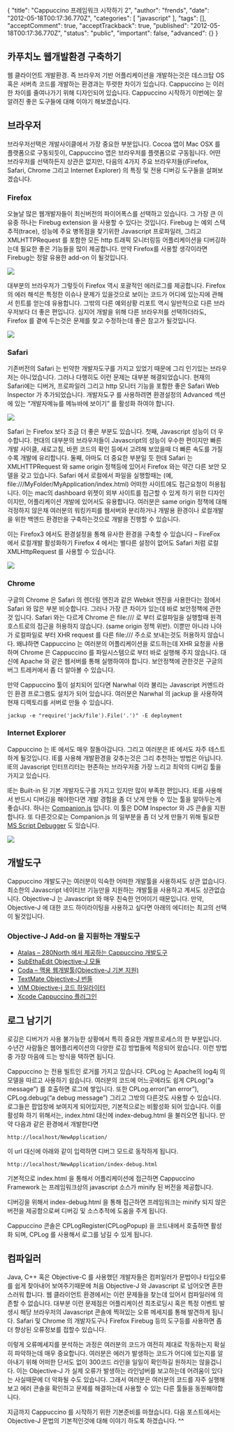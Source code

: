 {
    "title": "Cappuccino 프레임워크 시작하기 2",
    "author": "frends",
    "date": "2012-05-18T00:17:36.770Z",
    "categories": [
        "javascript"
    ],
    "tags": [],
    "acceptComment": true,
    "acceptTrackback": true,
    "published": "2012-05-18T00:17:36.770Z",
    "status": "public",
    "important": false,
    "advanced": {}
}

## 카푸치노 웹개발환경 구축하기
웹 클라이언트 개발환경. 즉 브라우저 기반 어플리케이션을 개발하는것은 데스크탑 OS 혹은 서버측 코드를 개발하는 환경과는 뚜렷한 차이가 있습니다.
Cappuccino 는 이러한 차이를 줄여나가기 위해 디자인되어 있습니다.
Cappuccino 시작하기 이번에는 잘알려진 좋은 도구들에 대해 이야기 해보겠습니다.

## 브라우저
브라우저선택은 개발사이클에서 가장 중요한 부분입니다. Cocoa 앱이 Mac OSX 를 플랫폼으로 구동되듯이, Cappuccino 앱은 브라우저를 플랫폼으로 구동됩니다.
어떤 브라우저를 선택하든지 상관은 없지만, 다음의 4가지 주요 브라우저들((Firefox, Safari, Chrome 그리고 Internet Explorer) 의 특징 및 전용 디버깅 도구들을 살펴보겠습니다.

### Firefox
오늘날 많은 웹개발자들이 최신버전의 파이어폭스를 선택하고 있습니다.
그 가장 큰 이유중 하나는 Firebug extension 을 사용할 수 있다는 것입니다.
Firebug 는 예외 스텍 추적(trace), 성능에 주요 병목점을 찾기위한 Javascript 프로파일러, 그리고 XMLHTTPRequest 를 포함한 모든 http 트래픽 모니터링등 어플리케이션을 디버깅하는데 필요한 좋은 기능들을 많이 제공합니다.
만약 Firefox를 사용할 생각이라면 Firebug는 정말 유용한 add-on 이 될것입니다.

![](./@img/Ff_error.png)

대부분의 브라우저가 그렇듯이 Firefox 역시 포괄적인 에러로그를 제공합니다.
Firefox 의 에러 해석은 특정한 이슈나 문제가 있을것으로 보이는 코드가 어디에 있는지에 관해서 힌트를 얻는데 유용합니다. 그밖의 다른 예외상황 리포트 역시 일반적으로 다른 브라우저보다 더 좋은 편입니다.
심지어 개발을 위해 다른 브라우저를 선택하더라도, Firefox 를 곁에 두는것은 문제를 찾고 수정하는데 좋은 참고가 될것입니다.

![](./@img/Ff_net.png)

### Safari
기존버전의 Safari 는 빈약한 개발자도구를 가지고 있었기 때문에 그리 인기있는 브라우저는 아니었습니다.
그러나 다행히도 이런 문제는 대부분 해결되었습니다. 현재의 Safari에는 디버거, 프로파일러 그리고 http 모니터 기능을 포함한 좋은 Safari Web Inspector 가 추가되었습니다.
개발자도구 를 사용하려면 환경설정의 Advanced 섹션에 있는 “개발자메뉴를 메뉴바에 보이기” 를 활성화 하여야 합니다.

![](./@img/Sf_develop1.png)

Safari 는 Firefox 보다 조금 더 좋은 부분도 있습니다.
첫째, Javascript 성능이 더 우수합니다. 현대의 대부분의 브라우저들이 Javascript의 성능이 우수한 편이지만 빠른 개발 사이클, 새로고침, 바뀐 코드의 확인 등에서 고려해 보았을때 더 빠른 속도를 가질 수록 개발에 유리합니다.
둘째, 아마도 더 중요한 부분일 듯 한데 Safari 는 XMLHTTPRequest 와 same origin 정책등에 있어서 Firefox 와는 약간 다른 보안 모델을 갖고 있습니다.
Safari 에서 로컬에서 파일을 실행할때는 (예, file:///MyFolder/MyApplication/index.html) 어떠한 사이트에도 접근요청이 허용됩니다. 이는 mac의 dashboard 위젯이 외부 사이트를 접근할 수 있게 하기 위한 디자인이지만, 어플리케이션 개발에 있어서도 유용합니다.
여러분은 same origin 정책에 대해 걱정하지 않은채 여러분의 워킹카피를 웹서버와 분리하거나 개발용 환경이나 로컬개발을 위한 백엔드 환경만을 구축하는것으로 개발을 진행할 수 있습니다.

이는 Firefox3 에서도 환경설정을 통해 유사한 환경을 구축할 수 있습니다 – FireFox 에서 로컬개발 활성화하기
Firefox 4 에서는 별다른 설정이 없어도 Safari 처럼 로컬 XMLHttpRequest 를 사용할 수 있습니다.

![](./@img/Sf_inspector.png)

### Chrome
구글의 Chrome 은 Safari 의 렌더링 엔진과 같은 Webkit 엔진을 사용한다는 점에서 Safari 와 많은 부분 비슷합니다.
그러나 가장 큰 차이가 있는데 바로 보안정책에 관한 것 입니다.
Safari 와는 다르게 Chrome 은 file:/// 로 부터 로컬파일을 실행할때 원격 호스트로의 접근을 허용하지 않습니다. (same origin 정책 위반).
이뿐만 아니라 나아가 로컬파일로 부터 XHR request 를 다른 file:/// 주소로 보내는것도 허용하지 않습니다. 왜냐하면 Cappuccino 는 여러분의 어플리케이션을 로드하는데 XHR 요청을 사용하며 Chrome 은 Cappuccino 를 파일시스템으로 부터 바로 실행해 주지 않습니다. 대신에 Apache 와 같은 웹서버를 통해 실행하여야 합니다. 보안정책에 관한것은 구글의 버그 트레커에서 좀 더 알아볼 수 있습니다.

만약 Cappuccino 툴이 설치되어 있다면 Narwhal 이라 불리는 Javascript 커멘드라인 환경 프로그램도 설치가 되어 있습니다. 여러분은 Narwhal 의 jackup 을 사용하여 현재 디렉토리를 서버로 만들 수 있습니다.

```
jackup -e "require('jack/file').File('.')" -E deployment
```

### Internet Explorer
Cappuccino 는 IE 에서도 매우 잘돌아갑니다.
그리고 여러분은 IE 에서도 자주 테스트 하게 될것입니다. IE를 사용해 개발환경을 갖추는것은 그리 추천하는 방법은 아닙니다.
IE의 Javascript 인터프리터는 현존하는 브라우저중 가장 느리고 최악의 디버깅 툴을 가지고 있습니다.

IE는 Built-in 된 기본 개발자도구를 가지고 있지만 많이 부족한 편입니다.
IE를 사용해서 반드시 디버깅을 해야한다면 개발 경험을 좀 더 낫게 만들 수 있는 툴을 알아두는게 좋습니다.
하나는 [Companion.js](http://www.my-debugbar.com/wiki/CompanionJS/HomePage) 입니다. 이 툴은 DOM Inspector 와 JS 콘솔을 지원합니다.
또 다른것으로는 Companion.js 의 일부분을 좀 더 낫게 만들기 위해 필요한 [MS Script Debugger](http://www.microsoft.com/downloads/en/details.aspx?familyid=2f465be0-94fd-4569-b3c4-dffdf19ccd99&displaylang=en) 도 있습니다.

![](./@img/Ie_companion.gif)

## 개발도구
Cappuccino 개발도구는 여러분이 익숙한 어떠한 개발툴을 사용하셔도 상관 없습니다.
최소한의 Javascript 네이티브 기능만을 지원하는 개발툴을 사용하고 계셔도 상관없습니다. Objective-J 는 Javascript 와 매우 친숙한 언어이기 때문입니다.
만약, Objective-J 에 대한 코드 하이라이팅을 사용하고 싶다면 아래의 에디터는 최고의 선택이 될것입니다.

### Objective-J Add-on 을 지원하는 개발도구
* [Atalas – 280North 에서 제공하는 Cappuccino 개발도구](http://280atlas.com/)
* [SubEthaEdit Objective-J 모듈](http://cappuccino.org/files/objj.mode.zip)
* [Coda – 맥용 웹개발툴(Objective-J 기본 지원)](http://panic.com/coda)
* [TextMate Objective-J 번들](http://cappuccino.org/files/objj.tmbundle.zip)
* [VIM Objective-j 코드 하일라이터](http://cappuccino.org/files/objj.vim)
* [Xcode Cappuccino 플러그인](http://cappuccino.org/files/Cappuccino_Developer_Tools.pkg)

## 로그 남기기
로깅은 디버거가 사용 불가능한 상황에서 특히 중요한 개발프로세스의 한 부분입니다.
수년간 사람들은 웹어플리케이션의 다양한 로깅 방법들에 적응되어 왔습니다. 이런 방법중 가장 마음에 드는 방식을 택하면 됩니다.

Cappuccino 는 전용 빌트인 로거를 가지고 있습니다. CPLog 는 Apache의 log4j 의 모델을 따르고 사용하기 쉽습니다. 여러분의 코드에 어느곳에라도 쉽게 CPLog(“a message”) 를 호출하면 로그에 쌓입니다. 또한 CPLog.error(“an error”), CPLog.debug(“a debug message”) 그리고 그밖의 다른것도 사용할 수 있습니다.
로그들은 팝업창에 보여지게 되어있지만, 기본적으로는 비활성화 되어 있습니다. 이를 활성화 하기 위해서는, index.html 대신에 index-debug.html 을 불러오면 됩니다. 만약 다음과 같은 환경에서 개발한다면

```
http://localhost/NewApplication/
```

이 url 대신에 아래와 같이 입력하면 디버그 모드로 동작하게 됩니다.

```
http://localhost/NewApplication/index-debug.html
```
기본적으로 index.html 을 통해서 어플리케이션에 접근하면 Cappuccino Framework 는 프레임워크상의 javascript 소스가 minify 된 버전을 제공합니다.

디버깅을 위해서 index-debug.html 을 통해 접근하면 프레임워크는 minify 되지 않은 버전을 제공함으로써 디버깅 및 소스추적에 도움을 주게 됩니다.

Cappuccino 콘솔은 CPLogRegister(CPLogPopup) 을 코드내에서 호출하면 활성화 되며, CPLog 를 사용해서 로그를 남길 수 있게 됩니다.

## 컴파일러
Java, C++ 혹은 Objective-C 를 사용했던 개발자들은 컴퍼일러가 문법이나 타입오류를 쉽게 찾아내어 보여주기때문에 처음 Objective-J 와 Javascript 로 넘어오면 혼한스러워 합니다.
웹 클라이언트 환경에서는 이런 문제들을 찾는데 있어서 컴파일러에 의존할 수 없습니다.
대부분 이런 문제점은 어플리케이션 최초로딩시 혹은 특정 이벤트 발생시 해당 브라우저의 Javascript 콘솔에 찍혀있는 오류 메세지를 통해 발견하게 됩니다.
Safari 및 Chrome 의 개발자도구나 Firefox Firebug 등의 도구등를 사용하면 좀 더 향상된 오류정보를 접할수 있습니다.

이렇게 오류메세지를 분석하는 과정은 여러분의 코드가 여전히 제대로 작동하는지 확실히 파악하는데 매우 중요합니다. 여러분은 에러가 발생하는 코드가 어디에 있는지를 알아내기 위해 어떠한 단서도 없이 300코드 라인을 일일이 확인하길 원하지는 않을겁니다. 이는 Objective-J 가 실제 오류가 발생하는 라인넘버를 보고하는데 어려움이 있다는 사실때문에 더 악화될 수도 있습니다.
그래서 여러분은 여러분의 코드를 자주 실행해보고 에러 콘솔을 확인하고 문제를 해결하는데 사용할 수 있는 다른 툴들을 동원해야합니다.

지금까지 Cappuccino 를 시작하기 위한 기본준비를 마쳤습니다.
다음 포스트에서는 Objective-J 문법의 기본적인것에 대해 이야기 하도록 하겠습니다. ^^